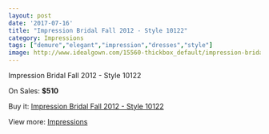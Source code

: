 ```yaml
---
layout: post
date: '2017-07-16'
title: "Impression Bridal Fall 2012 - Style 10122"
category: Impressions
tags: ["demure","elegant","impression","dresses","style"]
image: http://www.idealgown.com/15560-thickbox_default/impression-bridal-fall-2012-style-10122.jpg
---
```

Impression Bridal Fall 2012 - Style 10122

On Sales: **$510**
<a href="https://www.idealgown.com/en/impressions/6216-impression-bridal-fall-2012-style-10122.html"><amp-img layout="responsive" width="600" height="600" src="//www.idealgown.com/15560-thickbox_default/impression-bridal-fall-2012-style-10122.jpg" alt="Impression Bridal Fall 2012 - Style 10122 0" /></a>
<a href="https://www.idealgown.com/en/impressions/6216-impression-bridal-fall-2012-style-10122.html"><amp-img layout="responsive" width="600" height="600" src="//www.idealgown.com/15562-thickbox_default/impression-bridal-fall-2012-style-10122.jpg" alt="Impression Bridal Fall 2012 - Style 10122 1" /></a>
<a href="https://www.idealgown.com/en/impressions/6216-impression-bridal-fall-2012-style-10122.html"><amp-img layout="responsive" width="600" height="600" src="//www.idealgown.com/15561-thickbox_default/impression-bridal-fall-2012-style-10122.jpg" alt="Impression Bridal Fall 2012 - Style 10122 2" /></a>

Buy it: [Impression Bridal Fall 2012 - Style 10122](https://www.idealgown.com/en/impressions/6216-impression-bridal-fall-2012-style-10122.html "Impression Bridal Fall 2012 - Style 10122")

View more: [Impressions](https://www.idealgown.com/en/91-impressions "Impressions")